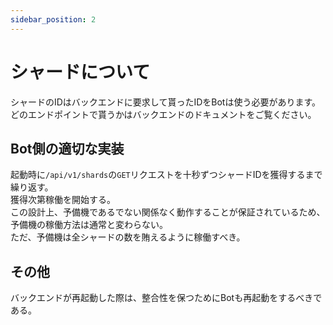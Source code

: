 ```yaml
---
sidebar_position: 2
--- 
```


# シャードについて
シャードのIDはバックエンドに要求して貰ったIDをBotは使う必要があります。  
どのエンドポイントで貰うかはバックエンドのドキュメントをご覧ください。

## Bot側の適切な実装
起動時に`/api/v1/shards`の`GET`リクエストを十秒ずつシャードIDを獲得するまで繰り返す。  
獲得次第稼働を開始する。  
この設計上、予備機であるでない関係なく動作することが保証されているため、予備機の稼働方法は通常と変わらない。  
ただ、予備機は全シャードの数を賄えるように稼働すべき。

## その他
バックエンドが再起動した際は、整合性を保つためにBotも再起動をするべきである。